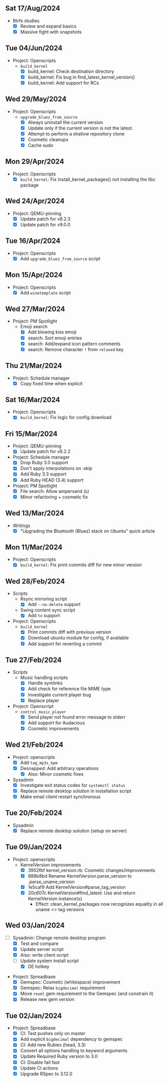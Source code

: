 ## Sat 17/Aug/2024

- Btrfs studies
  - [x] Review and expand basics
  - [x] Massive fight with snapshots

## Tue 04/Jun/2024

- Project: Openscripts
  - `build_kernel`
    - [x] build_kernel: Check destination directory
    - [x] build_kernel: Fix bug in find_latest_kernel_version()
    - [x] build_kernel: Add support for RCs

## Wed 29/May/2024

- Project: Openscripts
  - `upgrade_bluez_from_source`
    - [x] Always uninstall the current version
    - [x] Update only if the current version is not the latest.
    - [x] Attempt to perform a shallow repository clone
    - [x] Cosmetic cleanups
    - [x] Cache sudo

## Mon 29/Apr/2024

- Project: Openscripts
  - [x] `build_kernel`: Fix install_kernel_packages() not installing the libc package

## Wed 24/Apr/2024

- Project: QEMU-pinning
  - [x] Update patch for v8.2.3
  - [x] Update patch for v9.0.0

## Tue 16/Apr/2024

- Project: Openscripts
  - [x] Add `upgrade_bluez_from_source` script

## Mon 15/Apr/2024

- Project: Openscripts
  - [x] Add `winetemplate` script

## Wed 27/Mar/2024

- Project: PM Spotlight
  - Emoji search
    - [x] Add blowing kiss emoji
    - [x] search: Sort emoji entries
    - [x] search: Add/expand icon pattern comments
    - [x] search: Remove character `!` from `relaxed` key

## Thu 21/Mar/2024

- Project: Schedule manager
  - [x] Copy fixed time when explicit

## Sat 16/Mar/2024

- Project: Openscripts
  - [x] `build_kernel`: Fix logic for config download

## Fri 15/Mar/2024

- Project: QEMU-pinning
  - [x] Update patch for v8.2.2
- Project: Schedule manager
  - [x] Drop Ruby 3.0 support
  - [x] Don't apply interpolations on :skip
  - [x] Add Ruby 3.3 support
  - [x] Add Ruby HEAD (3.4) support
- Project: PM Spotlight
  - [x] File search: Allow ampersand (`&`)
  - [x] Minor refactoring + cosmetic fix

## Wed 13/Mar/2024

- Writings
  - [x] "Upgrading the Bluetooth (Bluez) stack on Ubuntu" quick article

## Mon 11/Mar/2024

- Project: Openscripts
  - [x] `build_kernel`: Fix print commits diff for new minor version

## Wed 28/Feb/2024

- Scripts
  - Rsync mirroring script
    - [x] Add `--no-delete` support
  - Swing content sync script
    - [x] Add `to` support
- Project: Openscripts
  - `build_kernel`
    - [x] Print commits diff with previous version
    - [x] Download ubuntu module for config, if available
    - [x] Add support for reverting a commit

## Tue 27/Feb/2024

- Scripts
  - Music handling scripts
    - [x] Handle symlinks
    - [x] Add check for reference file MIME type
    - [x] Investigate current player bug
    - [x] Replace player
- Project: Openscript
  - `control_music_player`
    - [x] Send player not found error message to stderr
    - [x] Add support for Audacious
    - [x] Cosmetic improvements

## Wed 21/Feb/2024

- Project: openscripts
  - [x] Add `tag_mp3s_bpm`
  - [x] Desnapped: Add arbitrary operations
    - [x] Also: Minor cosmetic fixes
- Sysadmin
  - [x] Investigate exit status codes for `systemctl status`
  - [x] Replace remote desktop solution in installation script
  - [x] Make email client restart synchronous

## Tue 20/Feb/2024

- Sysadmin
  - [x] Replace remote desktop solution (setup on server)

## Tue 09/Jan/2024

- Project: openscripts
  - KernelVersion improvements
    - [x] 3952fbf kernel_version.rb: Cosmetic changes/improvements
    - [x] 888b8bd Rename KernelVersion.parse_version to .parse_uname_version
    - [x] 1e5caf9 Add KernelVersion#parse_tag_version
    - [x] 20c607c KernelVersion#find_latest: Use and return KernelVersion instance(s)
      - Effect: clean_kernel_packages now recognizes equality in all uname <> tag versions

## Wed 03/Jan/2024

- [ ] Sysadmin: Change remote desktop program
  - [x] Test and compare
  - [x] Update server script
  - [x] Also: write client script
  - [ ] Update system install script
    - [x] DE hotkey
- Project: Spreadbase
  - [x] Gemspec: Cosmetic (whitespace) improvement
  - [x] Gemspec: Relax `bigdecimal` requirement
  - [x] Move `rexml` gem requirement to the Gemspec (and constrain it)
  - [x] Release new gem version

## Tue 02/Jan/2024

- Project: Spreadbase
  - [x] CI: Test pushes only on master
  - [x] Add explicit `bigdecimal` dependency to gemspec
  - [x] CI: Add new Rubies (head, 3.3)
  - [x] Convert all options handling to keyword arguments
  - [x] Update Required Ruby version to 3.0
  - [x] CI: Disable fail fast
  - [x] Update CI actions
  - [x] Upgrade RSpec to 3.12.0
